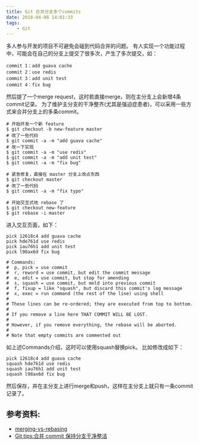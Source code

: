 ```yaml
---
title: Git 合并分支多个commits
date: 2018-04-08 14:01:33
tags: 
    - Git
---
```


多人参与开发的项目不可避免会碰到代码合并的问题。
有人实现一个功能过程中，可能会在自己的分支上提交了很多次，产生了多次提交，如：
```
commit 1：add guava cache
commit 2：use redis
commit 3：add unit test
commit 4：fix bug
```
然后提了一个merge request，这时若直接merge，则在主分支上会新增4条commit记录。
为了维护主分支的干净整齐(尤其是强迫症患者)，可以采用一些方式来合并分支上的多条commit。

```
# 开始开发一个新 feature
$ git checkout -b new-feature master
# 改了一些代码
$ git commit -a -m "add guava cache"
# 改一下实现
$ git commit -a -m "use redis"
$ git commit -a -m "add unit test"
$ git commit -a -m "fix bug"
 
# 紧急修复，直接在 master 分支上改点东西
$ git checkout master
# 改了一些代码
$ git commit -a -m "fix typo"
 
# 开始交互式地 rebase 了
$ git checkout new-feature
$ git rebase -i master

```

进入交互页面，如下：
```
pick 12618c4 add guava cache
pick hde761d use redis
pick iau76h1 add unit test
pick l98ax6d fix bug
 
# Commands:
#  p, pick = use commit
#  r, reword = use commit, but edit the commit message
#  e, edit = use commit, but stop for amending
#  s, squash = use commit, but meld into previous commit
#  f, fixup = like "squash", but discard this commit's log message
#  x, exec = run command (the rest of the line) using shell
#
# These lines can be re-ordered; they are executed from top to bottom.
#
# If you remove a line here THAT COMMIT WILL BE LOST.
#
# However, if you remove everything, the rebase will be aborted.
#
# Note that empty commits are commented out
```

如上述Commands介绍，这时可以使用squash替换pick。
比如修改成如下：
```
pick 12618c4 add guava cache
squash hde761d use redis
squash iau76h1 add unit test
squash l98ax6d fix bug
```

然后保存，并在主分支上进行merge和push，这样在主分支上就只有一条commit记录了。

参考资料:
--
- [merging-vs-rebasing](https://www.atlassian.com/git/tutorials/merging-vs-rebasing)
- [Git tips:合并 commit 保持分支干净整洁](https://www.lovelucy.info/git-tips-combine-commits-keep-your-branch-clean.html)
